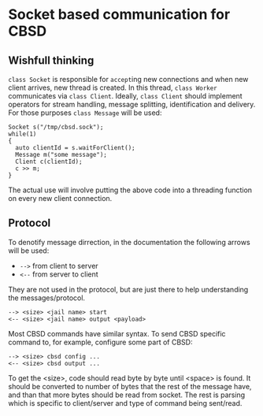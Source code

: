 # Socket based communication for CBSD

## Wishfull thinking

`class Socket` is responsible for `accept`ing new connections and when new client arrives, new thread is created. In this thread, `class Worker` communicates via `class Client`. Ideally, `class Client` should implement operators for stream handling, message splitting, identification and delivery. For those purposes `class Message` will be used:
```
Socket s("/tmp/cbsd.sock");
while(1)
{
  auto clientId = s.waitForClient();
  Message m("some message");
  Client c(clientId);
  c >> m;
}
```

The actual use will involve putting the above code into a threading function on every new client connection.

## Protocol

To denotify message dirrection, in the documentation the following arrows will be used:

* `-->` from client to server
* `<--` from server to client

They are not used in the protocol, but are just there to help understanding the messages/protocol.

```
--> <size> <jail name> start
<-- <size> <jail name> output <payload>
```

Most CBSD commands have similar syntax. To send CBSD specific command to, for example, configure some part of CBSD:

```
--> <size> cbsd config ...
<-- <size> cbsd output ...
```

To get the \<size>, code should read byte by byte until \<space> is found. It should be converted to number of bytes that the rest of the message have, and than that more bytes should be read from socket. The rest is parsing which is specific to client/server and type of command being sent/read.
